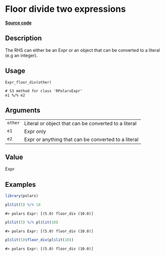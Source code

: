 

# Floor divide two expressions

[**Source code**](https://github.com/pola-rs/r-polars/tree/8387e0a88c6889e6449b053999aada405c241066/R/expr__expr.R#L205)

## Description

The RHS can either be an Expr or an object that can be converted to a
literal (e.g an integer).

## Usage

<pre><code class='language-R'>Expr_floor_div(other)

# S3 method for class 'RPolarsExpr'
e1 %/% e2
</code></pre>

## Arguments

<table>
<tr>
<td style="white-space: nowrap; font-family: monospace; vertical-align: top">
<code id="Expr_floor_div_:_other">other</code>
</td>
<td>
Literal or object that can be converted to a literal
</td>
</tr>
<tr>
<td style="white-space: nowrap; font-family: monospace; vertical-align: top">
<code id="Expr_floor_div_:_e1">e1</code>
</td>
<td>
Expr only
</td>
</tr>
<tr>
<td style="white-space: nowrap; font-family: monospace; vertical-align: top">
<code id="Expr_floor_div_:_e2">e2</code>
</td>
<td>
Expr or anything that can be converted to a literal
</td>
</tr>
</table>

## Value

Expr

## Examples

``` r
library(polars)

pl$lit(5) %/% 10
```

    #> polars Expr: [(5.0) floor_div (10.0)]

``` r
pl$lit(5) %/% pl$lit(10)
```

    #> polars Expr: [(5.0) floor_div (10.0)]

``` r
pl$lit(5)$floor_div(pl$lit(10))
```

    #> polars Expr: [(5.0) floor_div (10.0)]
